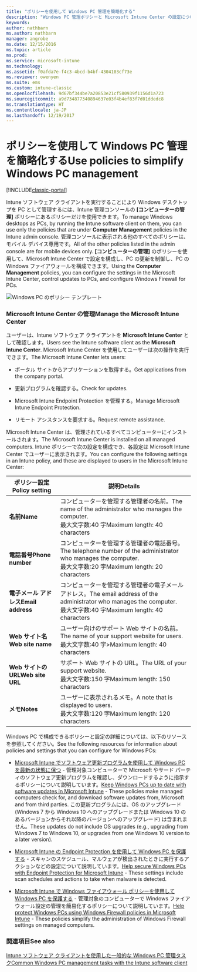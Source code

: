 ```yaml
---
title: "ポリシーを使用して Windows PC 管理を簡略化する"
description: "Windows PC 管理ポリシーと Microsoft Intune Center の設定について説明します。"
keywords: 
author: nathbarn
ms.author: nathbarn
manager: angrobe
ms.date: 12/15/2016
ms.topic: article
ms.prod: 
ms.service: microsoft-intune
ms.technology: 
ms.assetid: f0afda7e-f4c3-4bcd-b4bf-4304103cf73e
ms.reviewer: owenyen
ms.suite: ems
ms.custom: intune-classic
ms.openlocfilehash: 9d67bf344be7a20853e21cf580939f1156d1a723
ms.sourcegitcommit: a9d734877340894637e03f4b4ef83f7d01ddedc8
ms.translationtype: HT
ms.contentlocale: ja-JP
ms.lasthandoff: 12/19/2017
---
```

# <a name="use-policies-to-simplify-windows-pc-management"></a><span data-ttu-id="fe235-103">ポリシーを使用して Windows PC 管理を簡略化する</span><span class="sxs-lookup"><span data-stu-id="fe235-103">Use policies to simplify Windows PC management</span></span>

[!INCLUDE[classic-portal](../includes/classic-portal.md)]

<span data-ttu-id="fe235-104">Intune ソフトウェア クライアントを実行することにより Windows デスクトップを PC として管理するには、Intune 管理コンソールの **[コンピューターの管理]** ポリシーにあるポリシーだけを使用できます。</span><span class="sxs-lookup"><span data-stu-id="fe235-104">To manage Windows desktops as PCs, by running the Intune software client on them, you can use only the policies that are under **Computer Management** policies in the Intune admin console.</span></span> <span data-ttu-id="fe235-105">管理コンソールに表示される他のすべてのポリシーは、モバイル デバイス専用です。</span><span class="sxs-lookup"><span data-stu-id="fe235-105">All of the other policies listed in the admin console are for mobile devices only.</span></span> <span data-ttu-id="fe235-106">**[コンピューターの管理]** のポリシーを使用して、Microsoft Intune Center で設定を構成し、PC の更新を制御し、PC の Windows ファイアウォールを構成できます。</span><span class="sxs-lookup"><span data-stu-id="fe235-106">Using the **Computer Management** policies, you can configure the settings in the Microsoft Intune Center, control updates to PCs, and configure Windows Firewall for PCs.</span></span>

![Windows PC のポリシー テンプレート](../media/pc_policy_template.png)

### <a name="manage-the-microsoft-intune-center"></a><span data-ttu-id="fe235-108">Microsoft Intune Center の管理</span><span class="sxs-lookup"><span data-stu-id="fe235-108">Manage the Microsoft Intune Center</span></span>
<span data-ttu-id="fe235-109">ユーザーは、Intune ソフトウェア クライアントを **Microsoft Intune Center** として確認します。</span><span class="sxs-lookup"><span data-stu-id="fe235-109">Users see the Intune software client as the **Microsoft Intune Center**.</span></span> <span data-ttu-id="fe235-110">Microsoft Intune Center を使用してユーザーは次の操作を実行できます。</span><span class="sxs-lookup"><span data-stu-id="fe235-110">The Microsoft Intune Center lets users:</span></span>

-   <span data-ttu-id="fe235-111">ポータル サイトからアプリケーションを取得する。</span><span class="sxs-lookup"><span data-stu-id="fe235-111">Get applications from the company portal.</span></span>

-   <span data-ttu-id="fe235-112">更新プログラムを確認する。</span><span class="sxs-lookup"><span data-stu-id="fe235-112">Check for updates.</span></span>

-   <span data-ttu-id="fe235-113">Microsoft Intune Endpoint Protection を管理する。</span><span class="sxs-lookup"><span data-stu-id="fe235-113">Manage Microsoft Intune Endpoint Protection.</span></span>

-  <span data-ttu-id="fe235-114">リモート アシスタンスを要求する。</span><span class="sxs-lookup"><span data-stu-id="fe235-114">Request remote assistance.</span></span>

<span data-ttu-id="fe235-115">Microsoft Intune Center は、管理されているすべてコンピューターにインストールされます。</span><span class="sxs-lookup"><span data-stu-id="fe235-115">The Microsoft Intune Center is installed on all managed computers.</span></span> <span data-ttu-id="fe235-116">Intune ポリシーで次の設定を構成でき、各設定は Microsoft Intune Center でユーザーに表示されます。</span><span class="sxs-lookup"><span data-stu-id="fe235-116">You can configure the following settings in an Intune policy, and these are displayed to users in the Microsoft Intune Center:</span></span>

|<span data-ttu-id="fe235-117">ポリシー設定</span><span class="sxs-lookup"><span data-stu-id="fe235-117">Policy setting</span></span>|<span data-ttu-id="fe235-118">説明</span><span class="sxs-lookup"><span data-stu-id="fe235-118">Details</span></span>|
|------------------|--------------------|
|<span data-ttu-id="fe235-119">**名前**</span><span class="sxs-lookup"><span data-stu-id="fe235-119">**Name**</span></span>|<span data-ttu-id="fe235-120">コンピューターを管理する管理者の名前。</span><span class="sxs-lookup"><span data-stu-id="fe235-120">The name of the administrator who manages the computer.</span></span><br /><span data-ttu-id="fe235-121">最大文字数:40 字</span><span class="sxs-lookup"><span data-stu-id="fe235-121">Maximum length: 40 characters</span></span>|
|<span data-ttu-id="fe235-122">**電話番号**</span><span class="sxs-lookup"><span data-stu-id="fe235-122">**Phone number**</span></span>|<span data-ttu-id="fe235-123">コンピューターを管理する管理者の電話番号。</span><span class="sxs-lookup"><span data-stu-id="fe235-123">The telephone number of the administrator who manages the computer.</span></span><br /><span data-ttu-id="fe235-124">最大文字数:20 字</span><span class="sxs-lookup"><span data-stu-id="fe235-124">Maximum length: 20 characters</span></span>|
|<span data-ttu-id="fe235-125">**電子メール アドレス**</span><span class="sxs-lookup"><span data-stu-id="fe235-125">**Email address**</span></span>|<span data-ttu-id="fe235-126">コンピューターを管理する管理者の電子メール アドレス。</span><span class="sxs-lookup"><span data-stu-id="fe235-126">The email address of the administrator who manages the computer.</span></span><br /><span data-ttu-id="fe235-127">最大文字数:40 字</span><span class="sxs-lookup"><span data-stu-id="fe235-127">Maximum length: 40 characters</span></span>|
|<span data-ttu-id="fe235-128">**Web サイト名**</span><span class="sxs-lookup"><span data-stu-id="fe235-128">**Web site name**</span></span>|<span data-ttu-id="fe235-129">ユーザー向けのサポート Web サイトの名前。</span><span class="sxs-lookup"><span data-stu-id="fe235-129">The name of your support website for users.</span></span><br /><span data-ttu-id="fe235-130">最大文字数:40 字</span><span class="sxs-lookup"><span data-stu-id="fe235-130">>Maximum length: 40 characters</span></span>|
|<span data-ttu-id="fe235-131">**Web サイトの URL**</span><span class="sxs-lookup"><span data-stu-id="fe235-131">**Web site URL**</span></span>|<span data-ttu-id="fe235-132">サポート Web サイトの URL。</span><span class="sxs-lookup"><span data-stu-id="fe235-132">The URL of your support website.</span></span><br /><span data-ttu-id="fe235-133">最大文字数:150 字</span><span class="sxs-lookup"><span data-stu-id="fe235-133">Maximum length: 150 characters</span></span>|
|<span data-ttu-id="fe235-134">**メモ**</span><span class="sxs-lookup"><span data-stu-id="fe235-134">**Notes**</span></span>|<span data-ttu-id="fe235-135">ユーザーに表示されるメモ。</span><span class="sxs-lookup"><span data-stu-id="fe235-135">A note that is displayed to users.</span></span><br /><span data-ttu-id="fe235-136">最大文字数:120 字</span><span class="sxs-lookup"><span data-stu-id="fe235-136">Maximum length: 120 characters</span></span>|

<span data-ttu-id="fe235-137">Windows PC で構成できるポリシーと設定の詳細については、以下のリソースを参照してください。</span><span class="sxs-lookup"><span data-stu-id="fe235-137">See the following resources for information about policies and settings that you can configure for Windows PCs:</span></span>

- <span data-ttu-id="fe235-138">[Microsoft Intune でソフトウェア更新プログラムを使用して Windows PC を最新の状態に保つ](keep-windows-pcs-up-to-date-with-software-updates-in-microsoft-intune.md) - 管理対象コンピューターで Microsoft やサード パーティのソフトウェア更新プログラムを確認し、ダウンロードするように指示するポリシーについて説明しています。</span><span class="sxs-lookup"><span data-stu-id="fe235-138">[Keep Windows PCs up to date with software updates in Microsoft Intune](keep-windows-pcs-up-to-date-with-software-updates-in-microsoft-intune.md) - These policies make managed computers check for, and download software updates from, Microsoft and from third parties.</span></span> <span data-ttu-id="fe235-139">この更新プログラムには、OS のアップグレード (Windows 7 から Windows 10 へのアップグレードまたは Windows 10 のあるバージョンからそれ以降のバージョンへのアップグレード) は含まれません。</span><span class="sxs-lookup"><span data-stu-id="fe235-139">These updates do not include OS upgrades (e.g., upgrading from Windows 7 to Windows 10, or upgrades from one Windows 10 version to a later version).</span></span>

- <span data-ttu-id="fe235-140">[Microsoft Intune の Endpoint Protection を使用して Windows PC を保護する](help-secure-windows-pcs-with-endpoint-protection-for-microsoft-intune.md) - スキャンのスケジュール、マルウェアが検出されたときに実行するアクションなどの設定について説明しています。</span><span class="sxs-lookup"><span data-stu-id="fe235-140">[Help secure Windows PCs with Endpoint Protection for Microsoft Intune](help-secure-windows-pcs-with-endpoint-protection-for-microsoft-intune.md) - These settings include scan schedules and actions to take when malware is detected.</span></span>

- <span data-ttu-id="fe235-141">[Microsoft Intune で Windows ファイアウォール ポリシーを使用して Windows PC を保護する](help-protect-windows-pcs-using-windows-firewall-policies-in-microsoft-intune.md) - 管理対象のコンピューターで Windows ファイアウォール設定の管理を簡易化するポリシーについて説明しています。</span><span class="sxs-lookup"><span data-stu-id="fe235-141">[Help protect Windows PCs using Windows Firewall policies in Microsoft Intune](help-protect-windows-pcs-using-windows-firewall-policies-in-microsoft-intune.md) - These policies simplify the administration of Windows Firewall settings on managed computers.</span></span>


### <a name="see-also"></a><span data-ttu-id="fe235-142">関連項目</span><span class="sxs-lookup"><span data-stu-id="fe235-142">See also</span></span>

[<span data-ttu-id="fe235-143">Intune ソフトウェア クライアントを使用した一般的な Windows PC 管理タスク</span><span class="sxs-lookup"><span data-stu-id="fe235-143">Common Windows PC management tasks with the Intune software client</span></span>](common-windows-pc-management-tasks-with-the-microsoft-intune-computer-client.md)

